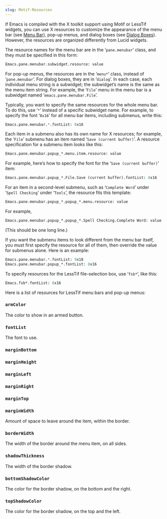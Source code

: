 ```yaml
---
slug: Motif-Resources
---
```


If Emacs is compiled with the X toolkit support using Motif or LessTif widgets, you can use X resources to customize the appearance of the menu bar (see [Menu Bar](Menu-Bar)), pop-up menus, and dialog boxes (see [Dialog Boxes](Dialog-Boxes)). However, the resources are organized differently from Lucid widgets.

The resource names for the menu bar are in the ‘`pane.menubar`’ class, and they must be specified in this form:

```lisp
Emacs.pane.menubar.subwidget.resource: value
```

For pop-up menus, the resources are in the ‘`menu*`’ class, instead of ‘`pane.menubar`’. For dialog boxes, they are in ‘`dialog`’. In each case, each individual menu string is a subwidget; the subwidget’s name is the same as the menu item string. For example, the ‘`File`’ menu in the menu bar is a subwidget named ‘`emacs.pane.menubar.File`’.

Typically, you want to specify the same resources for the whole menu bar. To do this, use ‘`*`’ instead of a specific subwidget name. For example, to specify the font ‘`8x16`’ for all menu bar items, including submenus, write this:

```lisp
Emacs.pane.menubar.*.fontList: 8x16
```

Each item in a submenu also has its own name for X resources; for example, the ‘`File`’ submenu has an item named ‘`Save (current buffer)`’. A resource specification for a submenu item looks like this:

```lisp
Emacs.pane.menubar.popup_*.menu.item.resource: value
```

For example, here’s how to specify the font for the ‘`Save (current buffer)`’ item:

```lisp
Emacs.pane.menubar.popup_*.File.Save (current buffer).fontList: 8x16
```

For an item in a second-level submenu, such as ‘`Complete Word`’ under ‘`Spell Checking`’ under ‘`Tools`’, the resource fits this template:

```lisp
Emacs.pane.menubar.popup_*.popup_*.menu.resource: value
```

For example,

```lisp
Emacs.pane.menubar.popup_*.popup_*.Spell Checking.Complete Word: value
```

(This should be one long line.)

If you want the submenu items to look different from the menu bar itself, you must first specify the resource for all of them, then override the value for submenus alone. Here is an example:

```lisp
Emacs.pane.menubar.*.fontList: 9x18
Emacs.pane.menubar.popup_*.fontList: 8x16
```

To specify resources for the LessTif file-selection box, use ‘`fsb*`’, like this:

```lisp
Emacs.fsb*.fontList: 8x16
```

Here is a list of resources for LessTif menu bars and pop-up menus:

### `armColor`

The color to show in an armed button.

### `fontList`

The font to use.

### `marginBottom`

### `marginHeight`

### `marginLeft`

### `marginRight`

### `marginTop`

### `marginWidth`

Amount of space to leave around the item, within the border.

### `borderWidth`

The width of the border around the menu item, on all sides.

### `shadowThickness`

The width of the border shadow.

### `bottomShadowColor`

The color for the border shadow, on the bottom and the right.

### `topShadowColor`

The color for the border shadow, on the top and the left.
